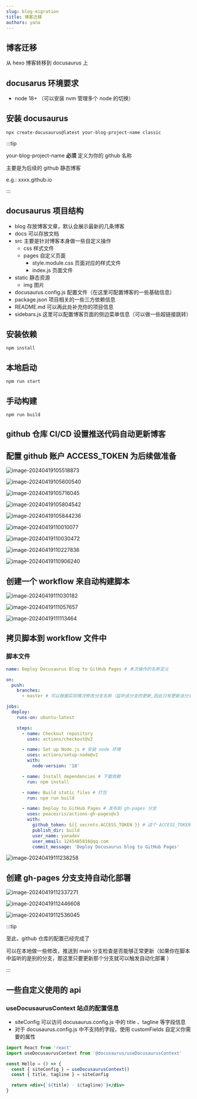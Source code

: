 ```yaml
---
slug: blog-migration
title: 博客迁移
authors: yana
---
```


## 博客迁移

从 hexo 博客转移到 docusaurus 上

## docusarus 环境要求

- node 18+ （可以安装 nvm 管理多个 node 的切换）

## 安装 docusaurus

```shell
npx create-docusaurus@latest your-blog-project-name classic
```

:::tip

your-blog-project-name **必须** 定义为你的 github 名称

主要是为后续的 github 静态博客

e.g.: xxxx.github.io

:::

## docusaurus 项目结构

- blog 存放博客文章，默认会展示最新的几条博客
- docs 可以存放文档
- src 主要是针对博客本身做一些自定义操作
  - css 样式文件
  - pages 自定义页面
    - style.module.css 页面对应的样式文件
    - index.js 页面文件
- static 静态资源
  - img 图片
- docusaurus.config.js 配置文件（在这里可配置博客的一些基础信息）
- package.json 项目相关的一些三方依赖信息
- README.md 可以再此处补充你的项目信息
- sidebars.js 这里可以配置博客页面的侧边菜单信息（可以做一些超链接跳转）

## 安装依赖

```shell
npm install
```

## 本地启动

```shell
npm run start
```

## 手动构建

```shell
npm run build
```

## github 仓库 CI/CD 设置推送代码自动更新博客

## 配置 github 账户 ACCESS_TOKEN 为后续做准备

![image-20240419105518873](image-20240419105518873.png)

![image-20240419105600540](image-20240419105600540.png)

![image-20240419105716045](image-20240419105716045.png)

![image-20240419105804542](image-20240419105804542.png)

![image-20240419105844236](image-20240419105844236.png)

![image-20240419110010077](image-20240419110010077.png)

![image-20240419110030472](image-20240419110030472.png)

![image-20240419110227836](image-20240419110227836.png)

![image-20240419110906240](image-20240419110906240.png)

## 创建一个 workflow 来自动构建脚本

![image-20240419111030182](image-20240419111030182.png)

![image-20240419111057657](image-20240419111057657.png)

![image-20240419111113464](image-20240419111113464.png)

## 拷贝脚本到 workflow 文件中

### 脚本文件

```yml
name: Deploy Docusaurus Blog to GitHub Pages # 本次操作的名称定义

on:
  push:
    branches:
      - master # 可以根据实际情况修改分支名称（监听该分支的更新,因此只有更新该分支才会触发自动部署）

jobs:
  deploy:
    runs-on: ubuntu-latest

    steps:
      - name: Checkout repository
        uses: actions/checkout@v2

      - name: Set up Node.js # 安装 node 环境
        uses: actions/setup-node@v2
        with:
          node-version: '18'

      - name: Install dependencies # 下载依赖
        run: npm install

      - name: Build static files # 打包
        run: npm run build

      - name: Deploy to GitHub Pages # 发布到 gh-pages 分支
        uses: peaceiris/actions-gh-pages@v3
        with:
          github_token: ${{ secrets.ACCESS_TOKEN }} # 这个 ACCESS_TOKEN需要在 github 账户中去配置
          publish_dir: build
          user_name: yanadev
          user_email: 1245485816@qq.com
          commit_message: 'Deploy Docusaurus blog to GitHub Pages'
```

![image-20240419111238258](image-20240419111238258.png)

## 创建 gh-pages 分支支持自动化部署

![image-20240419112337271](image-20240419112337271.png)

![image-20240419112446608](image-20240419112446608.png)

![image-20240419112536045](image-20240419112536045.png)

:::tip

至此，github 仓库的配置已经完成了

可以在本地做一些修改，推送到 main 分支检查是否能够正常更新（如果你在脚本中监听的是别的分支，那这里只要更新那个分支就可以触发自动化部署 ）

:::

## 一些自定义使用的 api

### useDocusaurusContext 站点的配置信息

- siteConfig 可以访问 docusaurus.config.js 中的 title 、tagline 等字段信息
- 对于 docusaurus.config.js 中不支持的字段，使用 customFields 自定义你需要的属性

```jsx
import React from 'react'
import useDocusaurusContext from '@docusaurus/useDocusaurusContext'

const Hello = () => {
  const { siteConfig } = useDocusaurusContext()
  const { title, tagline } = siteConfig

  return <div>{`${title} · ${tagline}`}</div>
}
```
